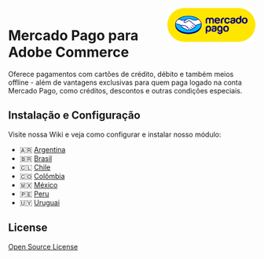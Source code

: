 <img src="view/base/web/images/core/logo.svg" align="right" width="180"/>

# Mercado Pago para Adobe Commerce

Oferece pagamentos com cartões de crédito, débito e também meios offline - além de vantagens exclusivas para quem paga logado na conta Mercado Pago, como créditos, descontos e outras condições especiais.

## Instalação e Configuração

Visite nossa Wiki e veja como configurar e instalar nosso módulo:

- 🇦🇷 [Argentina](https://www.mercadopago.com.ar/developers/es/docs/adobe-commerce/landing)
- 🇧🇷 [Brasil](https://www.mercadopago.com.br/developers/pt/docs/adobe-commerce/landing)
- 🇨🇱 [Chile](https://www.mercadopago.cl/developers/es/docs/adobe-commerce/landing)
- 🇨🇴 [Colômbia](https://www.mercadopago.com.co/developers/es/docs/adobe-commerce/landing)
- 🇲🇽 [México](https://www.mercadopago.com.mx/developers/es/docs/adobe-commerce/landing)
- 🇵🇪 [Peru](https://www.mercadopago.com.pe/developers/es/docs/adobe-commerce/landing)
- 🇺🇾 [Uruguai](https://www.mercadopago.com.uy/developers/es/docs/adobe-commerce/landing)

## License

[Open Source License](LICENSE)

